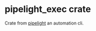 # pipelight_exec crate

Crate from [pipelight](https://github.com/pipelight/pipelight)
an automation cli.
